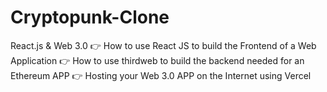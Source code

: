 # Cryptopunk-Clone
React.js &amp; Web 3.0
👉  How to use React JS to build the Frontend of a Web Application
👉  How to use thirdweb to build the backend needed for an Ethereum APP
👉  Hosting your Web 3.0 APP on the Internet using Vercel
